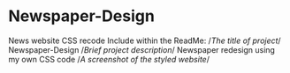 # Newspaper-Design
News website CSS recode
Include within the ReadMe:
/*The title of project*/
Newspaper-Design
/*Brief project description*/
Newspaper redesign using my own CSS code
/*A screenshot of the styled website*/
